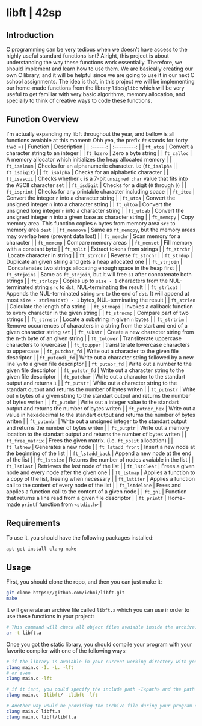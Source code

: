 # libft | 42sp

## Introduction
C programming can be very tedious when we doesn’t have access to the highly useful standard functions isnt? Alright, this project is about understanding the way these functions work essentially. Therefore, we should implement and learn how to use them. We are basically creating our own C library, and it will be helpful since we are going to use it in our next C school assignments. The idea is that, in this project we will be implementing our home-made functions from the library `libc`/`glibc` which will be very useful to get familiar with very basic algorithms, memory allocation, and specially to think of creative ways to code these functions.

## Function Overview
I'm actually expanding my libft throughout the year, and bellow is all functions avaiable at this moment: Ohh yea, the prefix `ft` stands for `f`orty `t`wo =)
| Function | Description |
| :------: | :---------: |
| `ft_atoi` | Convert a character string to an integer |
| `ft_bzero` | Zero a byte string |
| `ft_calloc` | A memory allocator which initializes the heap allocated memory |
| `ft_isalnum` | Checks for an alphanumeric character. i.e (`ft_isalpha` || `ft_isdigit`) |
| `ft_isalpha` | Checks for an alphabetic character |
| `ft_isascii` | Checks whether `c` is a 7-bit `unsigned char` value that fits into the ASCII character set |
| `ft_isdigit` | Checks for a digit (`0` through `9`) |
| `ft_isprint` | Checks for any printable character including space |
| `ft_itoa` | Convert the integer `n` into a character string |
| `ft_utoa` | Convert the unsigned integer `n` into a character string |
| `ft_ultoa` | Convert the unsigned long integer `n` into a character string |
| `ft_utoab` | Convert the unsigned integer `n` into a given base as character string |
| `ft_memcpy` | Copy memory area. This function copies `n` bytes from memory area `src` to memory area `dest` |
| `ft_memmove` | Same as `ft_memcpy`, but the memory areas may overlap here (prevent data lost) |
| `ft_memchr` | Scan memory for a character |
| `ft_memcmp` | Compare memory areas |
| `ft_memset` | Fill memory with a constant byte |
| `ft_split` | Extract tokens from strings |
| `ft_strchr` | Locate character in string |
| `ft_strrchr` | Reverse `ft_strchr` |
| `ft_strdup` | Duplicate an given string and gets a heap allocated one |
| `ft_strjoin` | Concatenates two strings allocating enough space in the heap first |
| `ft_strjoins` | Same as `ft_strjoin`, but it will free `s1` after concatenate both strings |
| `ft_strlcpy` | Copies up to `size - 1` characters from the NUL-terminated string `src` to `dst`, NUL-terminating the result |
| `ft_strlcat` | Appends the NUL-terminated string `src` to the end of `dst`. It will append at most `size - strlen(dst) - 1` bytes, NUL-terminating the result |
| `ft_strlen` | Calculate the length of a string |
| `ft_strmapi` | Invokes a callback function to every character in the given string |
| `ft_strncmp` | Compare part of two strings |
| `ft_strnstr` | Locate a substring in given `n` bytes |
| `ft_strtrim` | Remove occurrences of characters in a string from the start and end of a given character string `set` |
| `ft_substr` | Create a new character string from the n-th byte of an given string |
| `ft_tolower` | Transliterate uppercase characters to lowercase |
| `ft_toupper` | transliterate lowercase characters to uppercase |
| `ft_putchar_fd` | Write out a character to the given file descriptor |
| `ft_putendl_fd` | Write out a character string followed by a new line `\n` to a given file descriptor |
| `ft_putnbr_fd` | Write out a number to the given file descriptor |
| `ft_putstr_fd` | Write out a character string to the given file descriptor |
| `ft_putchar` | Write out a character to the standart output and returns `1` |
| `ft_putstr` | Write out a character string to the standart output and returns the number of bytes writen |
| `ft_putnstr` | Write out `n` bytes of a given string to the standart output and returns the number of bytes writen |
| `ft_putnbr` | Write out a integer value to the standart output and returns the number of bytes writen |
| `ft_putnbr_hex` | Write out a value in hexadecimal to the standart output and returns the number of bytes writen |
| `ft_putunbr` | Write out a unsigned integer to the standart output and returns the number of bytes writen |
| `ft_putptr` | Write out a memory location to the standart output and returns the number of bytes writen |
| `ft_free_matrix` | Frees the given matrix. (i.e. `ft_split` allocation) |
| `ft_lstnew` | Generates a new node |
| `ft_lstadd_front` | Insert a new node at the beginning of the list |
| `ft_lstadd_back` | Append a new node at the end of the list |
| `ft_lstsize` | Returns the number of nodes avaiable in the list |
| `ft_lstlast` | Retrieves the last node of the list |
| `ft_lstclear` | Frees a given node and every node after the given one |
| `ft_lstmap` | Applies a function to a copy of the list, freeing when necessary |
| `ft_lstiter` | Applies a function call to the content of every node of the list |
| `ft_lstdelone` | Frees and applies a function call to the content of a given node |
| `ft_gnl` | Function that returns a line read from a given file descriptor |
| `ft_printf` | Home-made `printf` function from `<stdio.h>` |

## Requirements
To use it, you should have the following packages installed:
```bash
apt-get install clang make
```

## Usage
First, you should clone the repo, and then you can just make it:
```bash
git clone https://github.com/ichmi/libft.git
make
```
It will generate an archive file called `libft.a` which you can use ir order to use these functions in your project:
```bash
# This command will check all object files avaiable inside the archive:
ar -t libft.a
```

Once you got the static library, you should compile your program with your favorite compiler with one of the following ways:
```bash
# if the library is avaiable in your current working directory with you entry point (i.e. main function), you can:
clang main.c -I. -L. -lft 
# or even
clang main.c -lft 

# if it isnt, you could specify the include path -I<path> and the path where we can find the library -L<path> followed by the lib -l<libname>:
clang main.c -Ilibft/ -Llibft -lft

# Another way would be providing the archive file during your program compilation (Personally I dont like it):
clang main.c libft.a
clang main.c libft/libft.a
```
